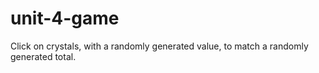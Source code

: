 # unit-4-game
Click on crystals, with a randomly generated value, to match a randomly generated total.

